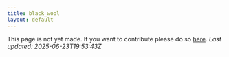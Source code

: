 ```yaml
---
title: black_wool
layout: default
---
```


This page is not yet made. If you want to contribute please do so [here](https://github.com/CrazyH2/Bigstone/blob/wiki/components/black_wool.md).
_Last updated: 2025-06-23T19:53:43Z_
